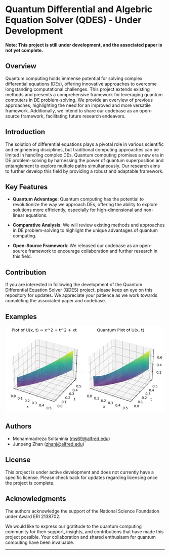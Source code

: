 # Quantum Differential and Algebric Equation Solver (QDES) - **Under Development**

**Note: This project is still under development, and the associated paper is not yet complete.**

## Overview

Quantum computing holds immense potential for solving complex differential equations (DEs), offering innovative approaches to overcome longstanding computational challenges. This project extends existing methods and presents a comprehensive framework for leveraging quantum computers in DE problem-solving. We provide an overview of previous approaches, highlighting the need for an improved and more versatile framework. Additionally, we intend to share our codebase as an open-source framework, facilitating future research endeavors.

## Introduction

The solution of differential equations plays a pivotal role in various scientific and engineering disciplines, but traditional computing approaches can be limited in handling complex DEs. Quantum computing promises a new era in DE problem-solving by harnessing the power of quantum superposition and entanglement to explore multiple paths simultaneously. Our research aims to further develop this field by providing a robust and adaptable framework.

## Key Features

- **Quantum Advantage**: Quantum computing has the potential to revolutionize the way we approach DEs, offering the ability to explore solutions more efficiently, especially for high-dimensional and non-linear equations.

- **Comparative Analysis**: We will review existing methods and approaches in DE problem-solving to highlight the unique advantages of quantum computing.

- **Open-Source Framework**: We released our codebase as an open-source framework to encourage collaboration and further research in this field.

## Contribution

If you are interested in following the development of the Quantum Differential Equation Solver (QDES) project, please keep an eye on this repository for updates. We appreciate your patience as we work towards completing the associated paper and codebase.


## Examples
<!--
| Example 1 | Example 2 |
|-----------|-----------|
| ![example1](https://github.com/natanil-m/quantum_dae_solver/blob/main/DE_Solver_2/Images/two_variable.png) | ![example2](https://github.com/natanil-m/quantum_dae_solver/blob/main/DE_Solver_2/Images/partial1.png) |
-->
![example2](https://github.com/natanil-m/quantum_dae_solver/blob/main/Examples/Example%204/Results/two_variable.png)

## Authors

- Mohammadreza Soltaninia (ms69@alfred.edu)
- Junpeng Zhan (zhanj@alfred.edu)

## License

This project is under active development and does not currently have a specific license. Please check back for updates regarding licensing once the project is complete.

## Acknowledgments
The authors acknowledge the support of the National Science Foundation under Award ERI 2138702.

We would like to express our gratitude to the quantum computing community for their support, insights, and contributions that have made this project possible. Your collaboration and shared enthusiasm for quantum computing have been invaluable.

---

